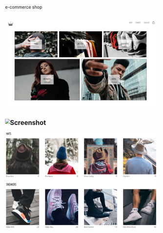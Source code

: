 e-commerce shop

![Screenshot](public/images/preview/crwn.png)
-
![Screenshot](public/images/preview/crwn1.png)
-
![Screenshot](public/images/preview/crwn2.png)
